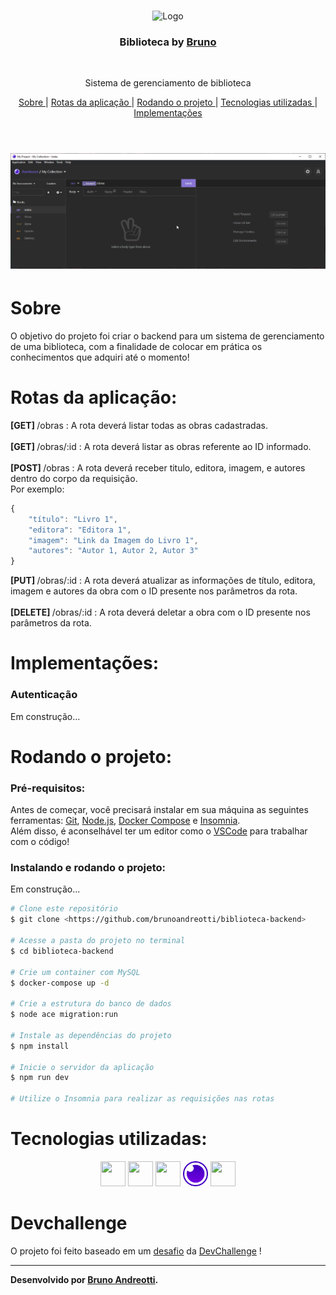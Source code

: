 <br />
<p align="center">
    <img src="https://i.pinimg.com/originals/dd/64/da/dd64da585bc57cb05e5fd4d8ce873f57.png" alt="Logo" width="200">

  <h3 align="center">Biblioteca by <a href="https://github.com/brunoandreotti">Bruno</a></h3>
 <br />
  <p align="center">
     Sistema de gerenciamento de biblioteca
      <p align="center">
  <a href="#sobre"> Sobre </a> |
  <a href="#rotas-da-aplicação"> Rotas da aplicação </a> |
  <a href="#rodando-o-projeto"> Rodando o projeto </a> |
  <a href="#tecnologias-utilizadas"> Tecnologias utilizadas </a> |
  <a href="#implementações"> Implementações </a>      
       <br />
    <br />
    <h1 align="center">
    <img src="./readme/biblioteca.gif" alt="gif-readme">
 </h1>
  </p>
</p>


# Sobre
O objetivo do projeto foi criar o backend para um sistema de gerenciamento de uma biblioteca, com a finalidade de colocar em prática os conhecimentos que adquiri até o momento!


# Rotas da aplicação:
<b>[GET] </b> /obras : A rota deverá listar todas as obras cadastradas.<br><br>
<b>[GET] </b> /obras/:id : A rota deverá listar as obras referente ao ID informado.<br><br>
<b>[POST] </b> /obras :  A rota deverá receber titulo, editora, imagem, e autores dentro do corpo da requisição.<br>Por exemplo:<br>
```javascript
{
	"título": "Livro 1",
	"editora": "Editora 1",
	"imagem": "Link da Imagem do Livro 1",
	"autores": "Autor 1, Autor 2, Autor 3"
}
```
<b>[PUT] </b> /obras/:id : A rota deverá atualizar as informações de título, editora, imagem e autores da obra com o ID presente nos parâmetros da rota.<br><br>
<b>[DELETE] </b> /obras/:id : A rota deverá deletar a obra com o ID presente nos parâmetros da rota.<br>

# Implementações:

### Autenticação
Em construção...

# Rodando o projeto:

### Pré-requisitos:
Antes de começar, você precisará instalar em sua máquina as seguintes ferramentas:
[Git](https://git-scm.com), [Node.js](https://nodejs.org/en/), [Docker Compose](https://docs.docker.com/compose/install) e [Insomnia](https://insomnia.rest/download). <br> Além disso, é aconselhável ter um editor como o [VSCode](https://code.visualstudio.com/) para trabalhar com o código!

### Instalando e rodando o projeto:
Em construção...

```bash
# Clone este repositório
$ git clone <https://github.com/brunoandreotti/biblioteca-backend>

# Acesse a pasta do projeto no terminal
$ cd biblioteca-backend

# Crie um container com MySQL
$ docker-compose up -d

# Crie a estrutura do banco de dados
$ node ace migration:run

# Instale as dependências do projeto
$ npm install

# Inicie o servidor da aplicação
$ npm run dev

# Utilize o Insomnia para realizar as requisições nas rotas

```


# Tecnologias utilizadas: 
<p align="center">
<a href="https://nodejs.org/en/"><img src="https://cdn.jsdelivr.net/gh/devicons/devicon/icons/nodejs/nodejs-original.svg" height="40" width="40" /></a> <a href="https://adonisjs.com"><img src="https://cdn.jsdelivr.net/gh/devicons/devicon/icons/adonisjs/adonisjs-original.svg" height="40" width="40" /></a> <a href="https://www.typescriptlang.org"><img src="https://cdn.jsdelivr.net/gh/devicons/devicon/icons/typescript/typescript-original.svg" height="40" width="40" /></a> <a href="https://insomnia.rest/download"><img src="./readme/insomnia.svg" height="40" width="40" /></a> <a href="https://www.docker.com"><img src="https://cdn.jsdelivr.net/gh/devicons/devicon/icons/docker/docker-original.svg" height="40" width="40" /></a>
</p>


# Devchallenge
O projeto foi feito baseado em um <a href="https://github.com/devchallenge-io/biblioteca-backend">desafio</a> da <a href="https://devchallenge.now.sh/"> DevChallenge</a> !

---
**Desenvolvido  por [Bruno Andreotti](https://github.com/brunoandreotti).** 

